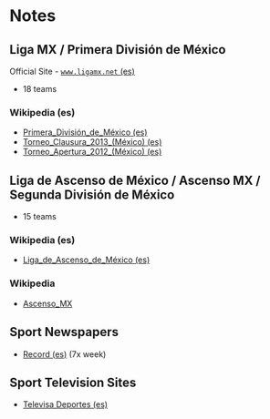 # Notes

## Liga MX / Primera División de México

Official Site - [`www.ligamx.net` (es)](http://www.ligamx.net)

- 18 teams

### Wikipedia (es)

- [Primera_División_de_México (es)](http://es.wikipedia.org/wiki/Primera_División_de_México)
- [Torneo_Clausura_2013_(México) (es)](http://es.wikipedia.org/wiki/Torneo_Clausura_2013_(México))
- [Torneo_Apertura_2012_(México) (es)](http://es.wikipedia.org/wiki/Torneo_Apertura_2012_(México))


## Liga de Ascenso de México / Ascenso MX / Segunda División de México

- 15 teams


### Wikipedia (es)

- [Liga_de_Ascenso_de_México (es)](http://es.wikipedia.org/wiki/Liga_de_Ascenso_de_México)


### Wikipedia

- [Ascenso_MX](http://en.wikipedia.org/wiki/Ascenso_MX)



## Sport Newspapers

- [Record (es)](http://www.record.com.mx) (7x week)

## Sport Television Sites

- [Televisa Deportes (es)](http://televisadeportes.esmas.com)

